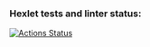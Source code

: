 ### Hexlet tests and linter status:
[![Actions Status](https://github.com/dkalabukhov/qa-engineer-project-84/actions/workflows/hexlet-check.yml/badge.svg)](https://github.com/dkalabukhov/qa-engineer-project-84/actions)